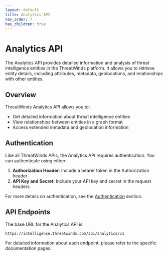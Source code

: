 ```yaml
---
layout: default
title: Analytics API
nav_order: 7
has_children: true
---
```


# Analytics API

The Analytics API provides detailed information and analysis of threat intelligence entities in the ThreatWinds platform. It allows you to retrieve entity details, including attributes, metadata, geolocations, and relationships with other entities.

## Overview

ThreatWinds Analytics API allows you to:

- Get detailed information about threat intelligence entities
- View relationships between entities in a graph format
- Access extended metadata and geolocation information

## Authentication

Like all ThreatWinds APIs, the Analytics API requires authentication. You can authenticate using either:

1. **Authorization Header**: Include a bearer token in the Authorization header
2. **API Key and Secret**: Include your API key and secret in the request headers

For more details on authentication, see the [Authentication](/auth) section.

## API Endpoints

The base URL for the Analytics API is:

```
https://intelligence.threatwinds.com/api/analytics/v1
```

For detailed information about each endpoint, please refer to the specific documentation pages.
